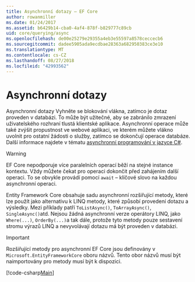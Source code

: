 ```yaml
---
title: Asynchronní dotazy – EF Core
author: rowanmiller
ms.date: 01/24/2017
ms.assetid: b6429b14-cba0-4af4-878f-b829777c89cb
uid: core/querying/async
ms.openlocfilehash: de00e25279e29355a4eb3e55597a8578ceccecb6
ms.sourcegitcommit: dadee5905ada9ecdbae28363a682950383ce3e10
ms.translationtype: MT
ms.contentlocale: cs-CZ
ms.lasthandoff: 08/27/2018
ms.locfileid: "42993562"
---
```

# <a name="asynchronous-queries"></a>Asynchronní dotazy

Asynchronní dotazy Vyhněte se blokování vlákna, zatímco je dotaz proveden v databázi. To může být užitečné, aby se zabránilo zmrazení uživatelského rozhraní tlustá klientské aplikace. Asynchronní operace může také zvýšit propustnost ve webové aplikaci, ve kterém můžete vlákno uvolnit pro ostatní žádosti o služby, zatímco se dokončují operace databáze. Další informace najdete v tématu [asynchronní programování v jazyce C#](https://docs.microsoft.com/dotnet/csharp/async).

> [!WARNING]  
> EF Core nepodporuje více paralelních operací běží na stejné instance kontextu. Vždy můžete čekat pro operaci dokončit před zahájením další operaci. To se obvykle provádí pomocí `await` – klíčové slovo na každou asynchronní operaci.

Entity Framework Core obsahuje sadu asynchronní rozšiřující metody, které lze použít jako alternativu k LINQ metody, které způsobí provedení dotazu a výsledky. Mezi příklady patří `ToListAsync()`, `ToArrayAsync()`, `SingleAsync()`atd. Nejsou žádná asynchronní verze operátory LINQ, jako `Where(...)`, `OrderBy(...)`a tak dále, protože tyto metody pouze sestavení stromu výrazů LINQ a nevyvolávají dotazu má být proveden v databázi.

> [!IMPORTANT]  
> Rozšiřující metody pro asynchronní EF Core jsou definovány v `Microsoft.EntityFrameworkCore` oboru názvů. Tento obor názvů musí být naimportovány pro metody musí být k dispozici.

[!code-csharp[Main](../../../samples/core/Querying/Querying/Async/Sample.cs#Sample)]
